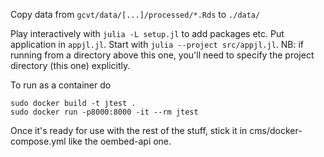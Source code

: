 Copy data from `gcvt/data/[...]/processed/*.Rds` to `./data/`

Play interactively with `julia -L setup.jl` to add packages etc. Put application in `appjl.jl`. Start with `julia --project src/appjl.jl`. NB: if running from a directory above this one, you'll need to specify the project directory (this one) explicitly.

To run as a container do

```
sudo docker build -t jtest .
sudo docker run -p8000:8000 -it --rm jtest
```

Once it's ready for use with the rest of the stuff, stick it in cms/docker-compose.yml like the oembed-api one.
